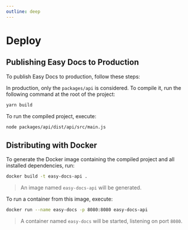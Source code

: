 ```yaml
---
outline: deep
---
```


# Deploy

## Publishing Easy Docs to Production

To publish Easy Docs to production, follow these steps:

In production, only the `packages/api` is considered. To compile it, run the following command at the root of the project:

```sh
yarn build
```

To run the compiled project, execute:

```sh
node packages/api/dist/api/src/main.js
```

## Distributing with Docker

To generate the Docker image containing the compiled project and all installed dependencies, run:

```sh
docker build -t easy-docs-api .
```

> An image named `easy-docs-api` will be generated.

To run a container from this image, execute:

```sh
docker run --name easy-docs -p 8080:8080 easy-docs-api
```

> A container named `easy-docs` will be started, listening on port `8080`.
